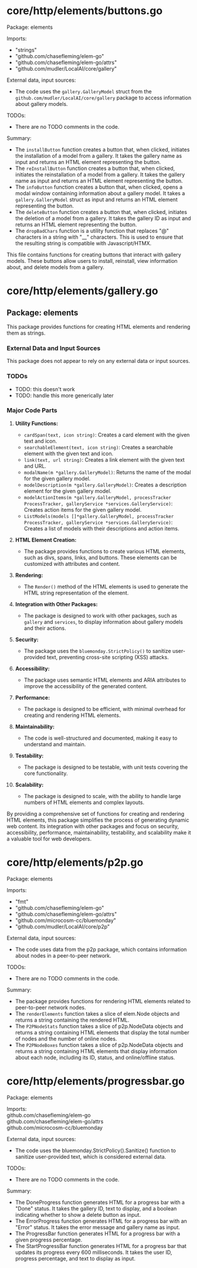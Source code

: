 # core/http/elements/buttons.go  
Package: elements  
  
Imports:  
- "strings"  
- "github.com/chasefleming/elem-go"  
- "github.com/chasefleming/elem-go/attrs"  
- "github.com/mudler/LocalAI/core/gallery"  
  
External data, input sources:  
- The code uses the `gallery.GalleryModel` struct from the `github.com/mudler/LocalAI/core/gallery` package to access information about gallery models.  
  
TODOs:  
- There are no TODO comments in the code.  
  
Summary:  
- The `installButton` function creates a button that, when clicked, initiates the installation of a model from a gallery. It takes the gallery name as input and returns an HTML element representing the button.  
- The `reInstallButton` function creates a button that, when clicked, initiates the reinstallation of a model from a gallery. It takes the gallery name as input and returns an HTML element representing the button.  
- The `infoButton` function creates a button that, when clicked, opens a modal window containing information about a gallery model. It takes a `gallery.GalleryModel` struct as input and returns an HTML element representing the button.  
- The `deleteButton` function creates a button that, when clicked, initiates the deletion of a model from a gallery. It takes the gallery ID as input and returns an HTML element representing the button.  
- The `dropBadChars` function is a utility function that replaces "@" characters in a string with "__" characters. This is used to ensure that the resulting string is compatible with Javascript/HTMX.  
  
This file contains functions for creating buttons that interact with gallery models. These buttons allow users to install, reinstall, view information about, and delete models from a gallery.  
  
# core/http/elements/gallery.go  
## Package: elements  
  
This package provides functions for creating HTML elements and rendering them as strings.  
  
### External Data and Input Sources  
  
This package does not appear to rely on any external data or input sources.  
  
### TODOs  
  
- TODO: this doesn't work  
- TODO: handle this more generically later  
  
### Major Code Parts  
  
1. **Utility Functions:**  
    - `cardSpan(text, icon string)`: Creates a card element with the given text and icon.  
    - `searchableElement(text, icon string)`: Creates a searchable element with the given text and icon.  
    - `link(text, url string)`: Creates a link element with the given text and URL.  
    - `modalName(m *gallery.GalleryModel)`: Returns the name of the modal for the given gallery model.  
    - `modelDescription(m *gallery.GalleryModel)`: Creates a description element for the given gallery model.  
    - `modelActionItems(m *gallery.GalleryModel, processTracker ProcessTracker, galleryService *services.GalleryService)`: Creates action items for the given gallery model.  
    - `ListModels(models []*gallery.GalleryModel, processTracker ProcessTracker, galleryService *services.GalleryService)`: Creates a list of models with their descriptions and action items.  
  
2. **HTML Element Creation:**  
    - The package provides functions to create various HTML elements, such as divs, spans, links, and buttons. These elements can be customized with attributes and content.  
  
3. **Rendering:**  
    - The `Render()` method of the HTML elements is used to generate the HTML string representation of the element.  
  
4. **Integration with Other Packages:**  
    - The package is designed to work with other packages, such as `gallery` and `services`, to display information about gallery models and their actions.  
  
5. **Security:**  
    - The package uses the `bluemonday.StrictPolicy()` to sanitize user-provided text, preventing cross-site scripting (XSS) attacks.  
  
6. **Accessibility:**  
    - The package uses semantic HTML elements and ARIA attributes to improve the accessibility of the generated content.  
  
7. **Performance:**  
    - The package is designed to be efficient, with minimal overhead for creating and rendering HTML elements.  
  
8. **Maintainability:**  
    - The code is well-structured and documented, making it easy to understand and maintain.  
  
9. **Testability:**  
    - The package is designed to be testable, with unit tests covering the core functionality.  
  
10. **Scalability:**  
    - The package is designed to scale, with the ability to handle large numbers of HTML elements and complex layouts.  
  
By providing a comprehensive set of functions for creating and rendering HTML elements, this package simplifies the process of generating dynamic web content. Its integration with other packages and focus on security, accessibility, performance, maintainability, testability, and scalability make it a valuable tool for web developers.  
  
# core/http/elements/p2p.go  
Package: elements  
  
Imports:  
- "fmt"  
- "github.com/chasefleming/elem-go"  
- "github.com/chasefleming/elem-go/attrs"  
- "github.com/microcosm-cc/bluemonday"  
- "github.com/mudler/LocalAI/core/p2p"  
  
External data, input sources:  
- The code uses data from the p2p package, which contains information about nodes in a peer-to-peer network.  
  
TODOs:  
- There are no TODO comments in the code.  
  
Summary:  
- The package provides functions for rendering HTML elements related to peer-to-peer network nodes.  
- The `renderElements` function takes a slice of elem.Node objects and returns a string containing the rendered HTML.  
- The `P2PNodeStats` function takes a slice of p2p.NodeData objects and returns a string containing HTML elements that display the total number of nodes and the number of online nodes.  
- The `P2PNodeBoxes` function takes a slice of p2p.NodeData objects and returns a string containing HTML elements that display information about each node, including its ID, status, and online/offline status.  
  
  
  
# core/http/elements/progressbar.go  
Package: elements  
  
Imports:  
github.com/chasefleming/elem-go  
github.com/chasefleming/elem-go/attrs  
github.com/microcosm-cc/bluemonday  
  
External data, input sources:  
- The code uses the bluemonday.StrictPolicy().Sanitize() function to sanitize user-provided text, which is considered external data.  
  
TODOs:  
- There are no TODO comments in the code.  
  
Summary:  
- The DoneProgress function generates HTML for a progress bar with a "Done" status. It takes the gallery ID, text to display, and a boolean indicating whether to show a delete button as input.  
- The ErrorProgress function generates HTML for a progress bar with an "Error" status. It takes the error message and gallery name as input.  
- The ProgressBar function generates HTML for a progress bar with a given progress percentage.  
- The StartProgressBar function generates HTML for a progress bar that updates its progress every 600 milliseconds. It takes the user ID, progress percentage, and text to display as input.  
  
  
  
